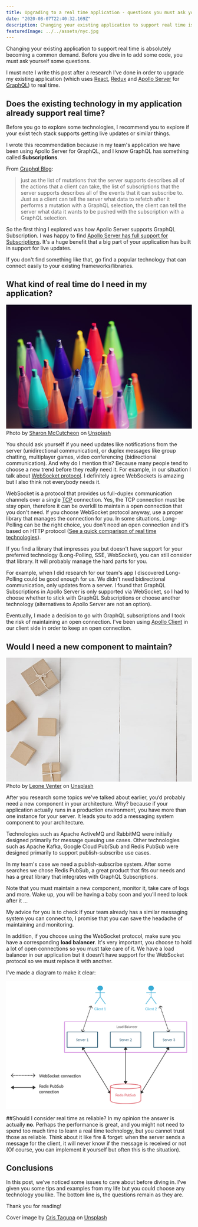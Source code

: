 ```yaml
---
title: Upgrading to a real time application - questions you must ask yourself
date: "2020-08-07T22:40:32.169Z"
description: Changing your existing application to support real time is absolutely becoming a common demand. Before you dive in to add some code, you must ask yourself some questions.
featuredImage: ../../assets/nyc.jpg
---
```


Changing your existing application to support real time is absolutely becoming a common demand. Before you dive in to add some code, you must ask yourself some questions.

I must note I write this post after a research I’ve done in order to upgrade my existing application (which uses [React](https://reactjs.org), [Redux](https://redux.js.org) and [Apollo Server](https://www.apollographql.com/docs/apollo-server) for [GraphQL](https://graphql.org)) to real time.

## Does the existing technology in my application already support real time?
Before you go to explore some technologies, I recommend you to explore if your exist tech stack supports getting live updates or similar things.

I wrote this recommendation because in my team's application we have been using Apollo Server for GraphQL, and I know GraphQL has something called **Subscriptions**.

From [Graphql Blog](https://graphql.org/blog/subscriptions-in-graphql-and-relay): 
> just as the list of mutations that the server supports describes all of the actions that a client can take, the list of subscriptions that the server supports describes all of the events that it can subscribe to. Just as a client can tell the server what data to refetch after it performs a mutation with a GraphQL selection, the client can tell the server what data it wants to be pushed with the subscription with a GraphQL selection.

So the first thing I explored was how Apollo Server supports GraphQL Subscription. I was happy to find [Apollo Server has full support for Subscriptions](https://www.apollographql.com/docs/apollo-server/data/subscriptions). It's a huge benefit that a big part of your application has built in support for live updates.

If you don't find something like that, go find a popular technology that can connect easily to your existing frameworks/libraries.

## What kind of real time do I need in my application?
![diversity](./pencil.jpg) Photo by [Sharon McCutcheon](https://unsplash.com/@sharonmccutcheon?utm_source=unsplash&utm_medium=referral&utm_content=creditCopyText) on [Unsplash](https://unsplash.com/s/photos/boxes?utm_source=unsplash&utm_medium=referral&utm_content=creditCopyText)

You should ask yourself if you need updates like notifications from the server (unidirectional communication), or duplex messages like group chatting, multiplayer games, video conferencing (bidirectional communication). 
And why do I mention this? Because many people tend to choose a new trend before they really need it. For example, in our situation I talk about [WebSocket protocol](https://wikipedia.org/wiki/WebSocket). I definitely agree WebSockets is amazing but I also think not everybody needs it.

WebSocket is a protocol that provides us full-duplex communication channels over a single [TCP](https://wikipedia.org/wiki/Transmission_Control_Protocol) connection. Yes, the TCP connection must be stay open, therefore it can be overkill to maintain a open connection that you don't need. If you choose WebSocket protocol anyway, use a proper library that manages the connection for you.
In some situations, Long-Polling can be the right choice, you don't need an open connection and it's based on HTTP protocol ([See a quick comparison of real time technologies](https://stackoverflow.com/questions/11077857/what-are-long-polling-websockets-server-sent-events-sse-and-comet)).

If you find a library that impresses you but doesn't have support for your preferred technology (Long-Polling, SSE, WebSocket), you can still consider that library. It will probably manage the hard parts for you.

For example, when I did research for our team's app I discovered Long-Polling could be good enough for us. We didn't need bidirectional communication, only updates from a server. I found that GraphQL Subscriptions in Apollo Server is only supported via WebSocket, so I had to choose whether to stick with GraphQL Subscriptions or choose another technology (alternatives to Apollo Server are not an option).

Eventually, I made a decision to go with GraphQL subscriptions and I took the risk of maintaining an open connection. I've been using [Apollo Client](https://www.apollographql.com/docs/react) in our client side in order to keep an open connection.

## Would I need a new component to maintain?
![gifts](./gifts.jpg) Photo by [Leone Venter](https://unsplash.com/@fempreneurstyledstock?utm_source=unsplash&utm_medium=referral&utm_content=creditCopyText) on [Unsplash](https://unsplash.com/s/photos/boxes?utm_source=unsplash&utm_medium=referral&utm_content=creditCopyText)

After you research some topics we've talked about earlier, you‘d probably need a new component in your architecture. Why? because if your application actually runs in a production environment, you have more than one instance for your server. It leads you to add a messaging system component to your architecture. 

Technologies such as Apache ActiveMQ and RabbitMQ were initially designed primarily for message queuing use cases. Other technologies such as Apache Kafka, Google Cloud Pub/Sub and Redis PubSub were designed primarily to support publish-subscribe use cases. 

In my team's case we need a publish-subscribe system. After some searches we chose Redis PubSub, a great product that fits our needs and has a great library that integrates with GraphQL Subscriptions.

Note that you must maintain a new component, monitor it, take care of logs and more. Wake up, you will be having a baby soon and you’ll need to look after it ... 

My advice for you is to check if your team already has a similar messaging system you can connect to, I promise that you can save the headache of maintaining and monitoring.

In addition, if you choose using the WebSocket protocol, make sure you have a corresponding **load balancer**. It's very important, you choose to hold a lot of open connections so you must take care of it.
We have a load balancer in our application but it doesn’t have support for the WebSocket protocol so we must replace it with another.

I've made a diagram to make it clear:

![realtime app diagram](./realtime-diagram.jpg)

##Should I consider real time as reliable?
In my opinion the answer is actually **no**. Perhaps the performance is great, and you might not need to spend too much time to learn a real time technology, but you cannot trust those as reliable. Think about it like fire & forget: when the server sends a message for the client, it will never know if the message is received or not
(Of course, you can implement it yourself but often this is the situation). 

## Conclusions
In this post, we’ve noticed some issues to care about before diving in. I've given you some tips and examples from my life but you could choose any technology you like. The bottom line is, the questions remain as they are.

Thank you for reading!

Cover image by [Cris Tagupa](https://unsplash.com/@cjtagupa?utm_source=unsplash&utm_medium=referral&utm_content=creditCopyText) on [Unsplash](https://unsplash.com/s/photos/boxes?utm_source=unsplash&utm_medium=referral&utm_content=creditCopyText)
